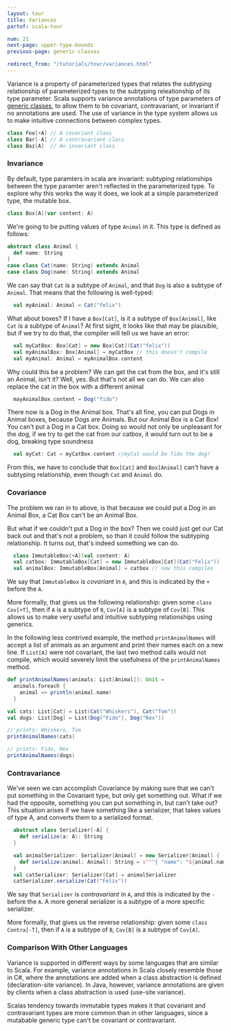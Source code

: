 ```yaml
---
layout: tour
title: Variances
partof: scala-tour

num: 21
next-page: upper-type-bounds
previous-page: generic-classes

redirect_from: "/tutorials/tour/variances.html"
---
```


Variance is a property of parameterized types that relates the subtyping relationship of parameterized types to the subtyping releationship of its type parameter. Scala supports variance annotations of type parameters of [generic classes](generic-classes.html), to allow them to be covariant, contravariant, or invariant if no annotations are used. The use of variance in the type system allows us to make intuitive connections between complex types.

```scala mdoc
class Foo[+A] // A covariant class
class Bar[-A] // A contravariant class
class Baz[A]  // An invariant class
```

### Invariance

By default, type paramters in scala are invariant: subtyping relationships between the type paramter aren't reflected in the parameterized type. To explore why this works the way it does, we look at a simple parameterized type, the mutable box.

```scala mdoc
class Box[A](var content: A)
```

We're going to be putting values of type `Animal` in it. This type is defined as follows:

```scala mdoc
abstract class Animal {
  def name: String
}
case class Cat(name: String) extends Animal
case class Dog(name: String) extends Animal
```

We can say that `Cat` is a subtype of `Animal`, and that `Dog` is also a subtype of `Animal`. That means that the following is well-typed:

```scala mdoc
  val myAnimal: Animal = Cat("felix")
```

What about boxes? If I have a `Box[Cat]`, is it a subtype of `Box[Animal]`, like `Cat` is a subtype of `Animal`? At first sight, it looks like that may be plausible, but if we try to do that, the compiler will tell us we have an error:

```scala
  val myCatBox: Box[Cat] = new Box[Cat](Cat("felix"))
  val myAnimalBox: Box[Animal] = myCatBox // this doesn't compile
  val myAnimal: Animal = myAnimalBox.content
```

Why could this be a problem? We can get the cat from the box, and it's still an Animal, isn't it? Well, yes. But that's not all we can do. We can also replace the cat in the box with a different animal

```scala
  mayAnimalBox.content = Dog("fido")
```

There now is a Dog in the Animal box. That's all fine, you can put Dogs in Animal boxes, because Dogs are Animals. But our Animal Box is a Cat Box! You can't put a Dog in a Cat box. Doing so would not only be unpleasant for the dog, if we try to get the cat from our catbox, it would turn out to be a dog, breaking type soundness

```scala
  val myCat: Cat = myCatBox.content //myCat would be fido the dog!
```

From this, we have to conclude that `Box[Cat]` and `Box[Animal]` can't have a subtyping relationship, even though `Cat` and `Animal` do.

### Covariance

The problem we ran in to above, is that because we could put a Dog in an Animal Box, a Cat Box can't be an Animal Box.

But what if we couldn't put a Dog in the box? Then we could just get our Cat back out and that's not a problem, so than it could follow the subtyping relationship. It turns out, that's indeed something we can do.

```scala mdoc
  class ImmutableBox[+A](val content: A)
  val catbox: ImmutableBox[Cat] = new ImmutableBox[Cat](Cat("Felix"))
  val animalBox: ImmutableBox[Animal] = catbox // now this compiles
```

We say that `ImmutableBox` is *covariant* in `A`, and this is indicated by the `+` before the `A`.

More formally, that gives us the following relationship: given some `class Cov[+T]`, then if `A` is a subtype of `B`, `Cov[A]` is a subtype of `Cov[B]`. This allows us to make very useful and intuitive subtyping relationships using generics.

In the following less contrived example, the method `printAnimalNames` will accept a list of animals as an argument and print their names each on a new line. If `List[A]` were not covariant, the last two method calls would not compile, which would severely limit the usefulness of the `printAnimalNames` method.

```scala mdoc
def printAnimalNames(animals: List[Animal]): Unit =
  animals.foreach {
    animal => println(animal.name)
  }

val cats: List[Cat] = List(Cat("Whiskers"), Cat("Tom"))
val dogs: List[Dog] = List(Dog("Fido"), Dog("Rex"))

// prints: Whiskers, Tom
printAnimalNames(cats)

// prints: Fido, Rex
printAnimalNames(dogs)
```

### Contravariance

We've seen we can accomplish Covariance by making sure that we can't put something in the Covariant type, but only get something out. What if we had the opposite, something you can put something in, but can't take out? This situation arises if we have something like a serializer, that takes values of type A, and converts them to a serialized format.

```scala mdoc
  abstract class Serializer[-A] {
    def serialize(a: A): String
  }

  val animalSerializer: Serializer[Animal] = new Serializer[Animal] {
    def serialize(animal: Animal): String = s"""{ "name": "${animal.name}" }""" 
  }
  val catSerializer: Serializer[Cat] = animalSerializer
  catSerializer.serialize(Cat("Felix"))
```

We say that `Serializer` is *contravariant* in `A`, and this is indicated by the `-` before the `A`. A more general serializer is a subtype of a more specific serializer.

More formally, that gives us the reverse relationship: given some `class Contra[-T]`, then if `A` is a subtype of `B`, `Cov[B]` is a subtype of `Cov[A]`. 

### Comparison With Other Languages

Variance is supported in different ways by some languages that are similar to Scala. For example, variance annotations in Scala closely resemble those in C#, where the annotations are added when a class abstraction is defined (declaration-site variance). In Java, however, variance annotations are given by clients when a class abstraction is used (use-site variance).

Scalas tendency towards immutable types makes it that covariant and contravariant types are more common than in other languages, since a mutabable generic type can't be covariant or contravariant.
